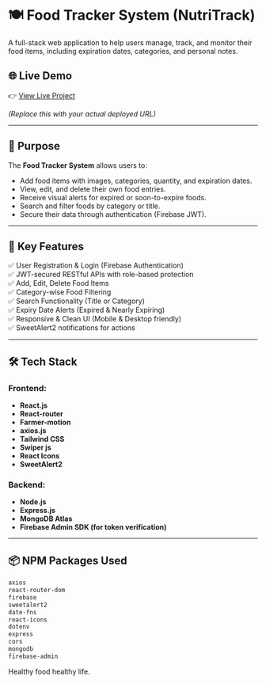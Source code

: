 # 🍽️ Food Tracker System (NutriTrack)

A full-stack web application to help users manage, track, and monitor their food items, including expiration dates, categories, and personal notes.

## 🌐 Live Demo

👉 [View Live Project](https://your-live-site-url.com)

_(Replace this with your actual deployed URL)_

---

## 🎯 Purpose

The **Food Tracker System** allows users to:

- Add food items with images, categories, quantity, and expiration dates.
- View, edit, and delete their own food entries.
- Receive visual alerts for expired or soon-to-expire foods.
- Search and filter foods by category or title.
- Secure their data through authentication (Firebase JWT).

---

## 🚀 Key Features

✅ User Registration & Login (Firebase Authentication)  
✅ JWT-secured RESTful APIs with role-based protection  
✅ Add, Edit, Delete Food Items  
✅ Category-wise Food Filtering  
✅ Search Functionality (Title or Category)  
✅ Expiry Date Alerts (Expired & Nearly Expiring)  
✅ Responsive & Clean UI (Mobile & Desktop friendly)  
✅ SweetAlert2 notifications for actions

---

## 🛠️ Tech Stack

### Frontend:

- **React.js**
- **React-router**
- **Farmer-motion**
- **axios.js**
- **Tailwind CSS**
- **Swiper js**
- **React Icons**
- **SweetAlert2**

### Backend:

- **Node.js**
- **Express.js**
- **MongoDB Atlas**
- **Firebase Admin SDK (for token verification)**

---

## 📦 NPM Packages Used

```bash
axios
react-router-dom
firebase
sweetalert2
date-fns
react-icons
dotenv
express
cors
mongodb
firebase-admin
```

Healthy food healthy life.
